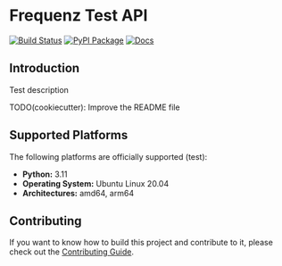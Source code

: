 # Frequenz Test API

[![Build Status](https://github.com/frequenz-floss/frequenz-api-test/actions/workflows/ci.yaml/badge.svg)](https://github.com/frequenz-floss/frequenz-api-test/actions/workflows/ci.yaml)
[![PyPI Package](https://img.shields.io/pypi/v/frequenz-api-test)](https://pypi.org/project/frequenz-api-test/)
[![Docs](https://img.shields.io/badge/docs-latest-informational)](https://frequenz-floss.github.io/frequenz-api-test/)

## Introduction

Test description

TODO(cookiecutter): Improve the README file

## Supported Platforms

The following platforms are officially supported (test):

- **Python:** 3.11
- **Operating System:** Ubuntu Linux 20.04
- **Architectures:** amd64, arm64

## Contributing

If you want to know how to build this project and contribute to it, please
check out the [Contributing Guide](CONTRIBUTING.md).
